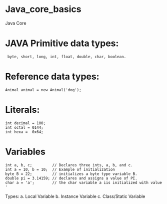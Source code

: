 # Java_core_basics
Java Core

# JAVA Primitive data types:

     byte, short, long, int, float, double, char, boolean.

# Reference data types:
 
 	Animal animal = new Animal('dog');

# Literals:

	int decimal = 100;
	int octal = 0144;
	int hexa =  0x64;

# Variables
    int a, b, c;         // Declares three ints, a, b, and c.
    int a = 10, b = 10;  // Example of initialization
    byte B = 22;         // initializes a byte type variable B.
    double pi = 3.14159; // declares and assigns a value of PI.
    char a = 'a';        // the char variable a iis initialized with value '

   Types:
    a. Local Variable
    b. Instance Variable
    c. Class/Static Variable